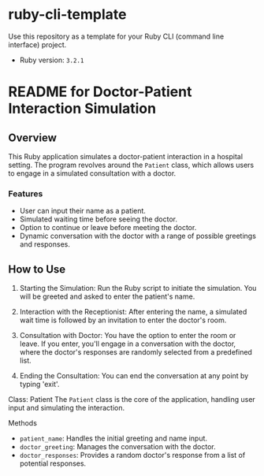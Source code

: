 # ruby-cli-template

Use this repository as a template for your Ruby CLI (command line interface) project.

- Ruby version: `3.2.1`

# README for Doctor-Patient Interaction Simulation

## Overview
This Ruby application simulates a doctor-patient interaction in a hospital setting. The program revolves around the `Patient` class, which allows users to engage in a simulated consultation with a doctor.

### Features
- User can input their name as a patient.
- Simulated waiting time before seeing the doctor.
- Option to continue or leave before meeting the doctor.
- Dynamic conversation with the doctor with a range of possible greetings and responses.

## How to Use
1. Starting the Simulation: Run the Ruby script to initiate the simulation. You will be greeted and asked to enter the patient's name.

2. Interaction with the Receptionist: After entering the name, a simulated wait time is followed by an invitation to enter the doctor's room.

3. Consultation with Doctor: You have the option to enter the room or leave. If you enter, you'll engage in a conversation with the doctor, where the doctor's responses are randomly selected from a predefined list.

4. Ending the Consultation: You can end the conversation at any point by typing 'exit'.

Class: Patient
The `Patient` class is the core of the application, handling user input and simulating the interaction.

Methods
- `patient_name`: Handles the initial greeting and name input.
- `doctor_greeting`: Manages the conversation with the doctor.
- `doctor_responses`: Provides a random doctor's response from a list of potential responses.
